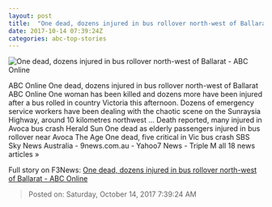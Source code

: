 ```yaml
---
layout: post
title:  "One dead, dozens injured in bus rollover north-west of Ballarat - ABC Online"
date: 2017-10-14 07:39:24Z
categories: abc-top-stories
---
```


![One dead, dozens injured in bus rollover north-west of Ballarat - ABC Online](http://www.abc.net.au/news/image/9050562-1x1-700x700.jpg)

ABC Online One dead, dozens injured in bus rollover north-west of Ballarat ABC Online One woman has been killed and dozens more have been injured after a bus rolled in country Victoria this afternoon. Dozens of emergency service workers have been dealing with the chaotic scene on the Sunraysia Highway, around 10 kilometres northwest ... Death reported, many injured in Avoca bus crash Herald Sun One dead as elderly passengers injured in bus rollover near Avoca The Age One dead, five critical in Vic bus crash SBS Sky News Australia - 9news.com.au - Yahoo7 News - Triple M all 18 news articles »


Full story on F3News: [One dead, dozens injured in bus rollover north-west of Ballarat - ABC Online](http://www.f3nws.com/n/qds3gG)

> Posted on: Saturday, October 14, 2017 7:39:24 AM

